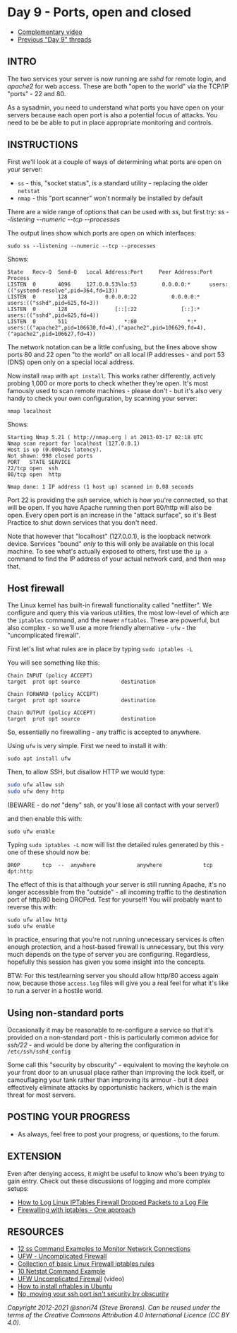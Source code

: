 # Day 9 - Ports, open and closed

* [Complementary video](https://youtu.be/47BWW-SyAa8)
* [Previous "Day 9" threads](https://www.reddit.com/r/linuxupskillchallenge/search/?q=Day%209&restrict_sr=1)

## INTRO

The two services your server is now running are *sshd* for remote login, and *apache2* for web access. These are both "open to the world" via the TCP/IP "ports" - 22 and 80.

As a sysadmin, you need to understand what ports you have open on your servers because each open port is also a potential focus of attacks. You need to be be able to put in place appropriate monitoring and controls.

## INSTRUCTIONS

First we'll look at a couple of ways of determining what ports are open on your server:

* `ss` - this, "socket status", is a standard utility - replacing the older `netstat`
* `nmap` - this "port scanner" won't normally be installed by default

There are a wide range of options that can be used with *ss*, but first try: *ss --listening --numeric --tcp --processes*

The output lines show which ports are open on which interfaces:

`sudo ss --listening --numeric --tcp --processes`

Shows:

```text
State   Recv-Q  Send-Q   Local Address:Port     Peer Address:Port  Process
LISTEN  0       4096     127.0.0.53%lo:53        0.0.0.0:*      users:(("systemd-resolve",pid=364,fd=13))
LISTEN  0       128            0.0.0.0:22           0.0.0.0:*      users:(("sshd",pid=625,fd=3))
LISTEN  0       128               [::]:22              [::]:*      users:(("sshd",pid=625,fd=4))
LISTEN  0       511                  *:80                *:*      users:(("apache2",pid=106630,fd=4),("apache2",pid=106629,fd=4),("apache2",pid=106627,fd=4))
```

The network notation can be a little confusing, but the lines above show ports 80 and 22 open "to the world" on all local IP addresses - and port 53 (DNS) open only on a special local address.

Now install `nmap` with `apt install`. This works rather differently, actively probing 1,000 or more ports to check whether they're open. It's most famously used to scan remote machines - please don't - but it's also very handy to check your own configuration, by scanning your server:

`nmap localhost`

Shows:

```text
Starting Nmap 5.21 ( http://nmap.org ) at 2013-03-17 02:18 UTC
Nmap scan report for localhost (127.0.0.1)
Host is up (0.00042s latency).
Not shown: 998 closed ports
PORT   STATE SERVICE
22/tcp open  ssh
80/tcp open  http

Nmap done: 1 IP address (1 host up) scanned in 0.08 seconds
```

Port 22 is providing the *ssh* service, which is how you're connected, so that will be open. If you have Apache running then port 80/http will also be open. Every open port is an increase in the "attack surface", so it's Best Practice to shut down services that you don't need.

Note that however that "localhost" (127.0.0.1), is the loopback network device. Services "bound" _only_ to this will only be available on this local machine. To see what's actually exposed to others, first use the `ip a` command to find the IP address of your actual network card, and then `nmap` that.

## Host firewall

The Linux kernel has built-in firewall functionality called "netfilter". We configure and query this via various utilities,  the most low-level of which are the `iptables` command, and the newer `nftables`. These are powerful, but also complex - so we'll use a more friendly alternative - `ufw` - the "uncomplicated firewall".

First let's list what rules are in place by typing `sudo iptables -L`

You will see something like this:

```text
Chain INPUT (policy ACCEPT)
target  prot opt source             destination

Chain FORWARD (policy ACCEPT)
target  prot opt source             destination

Chain OUTPUT (policy ACCEPT)
target  prot opt source             destination
```

So, essentially no firewalling - any traffic is accepted to anywhere.

Using `ufw` is very simple. First we need to install it with:

`sudo apt install ufw`

Then, to allow SSH, but disallow HTTP we would type:

```bash
sudo ufw allow ssh
sudo ufw deny http
```

(BEWARE - do _not_ "deny" ssh, or you'll lose all contact with your server!)

and then enable this with:

`sudo ufw enable`

Typing `sudo iptables -L` now will list the detailed rules generated by this - one of these should now be:

```text
DROP       tcp  --  anywhere             anywhere             tcp dpt:http
```

The effect of this is that although your server is still running Apache, it's no longer accessible from the "outside" - all incoming traffic to the destination port of http/80 being DROPed. Test for yourself! You will probably want to reverse this with:

```text
sudo ufw allow http
sudo ufw enable
```

In practice, ensuring that you're not running unnecessary services is often enough protection, and a host-based firewall is unnecessary, but this very much depends on the type of server you are configuring. Regardless, hopefully this session has given you some insight into the concepts.

BTW: For this test/learning server you should allow http/80 access again now, because those `access.log` files will give you a real feel for what it's like to run a server in a hostile world.

## Using non-standard ports

Occasionally it may be reasonable to re-configure a service so that it's provided on a non-standard port - this is particularly common advice for *ssh/22* - and would be done by altering the configuration in `/etc/ssh/sshd_config`

Some call this "security by obscurity" - equivalent to moving the keyhole on your front door to an unusual place rather than improving the lock itself, or camouflaging your tank rather than improving its armour - but it *does* effectively eliminate attacks by opportunistic hackers, which is the main threat for most servers.

## POSTING YOUR PROGRESS

* As always, feel free to post your progress, or questions, to the forum.

## EXTENSION

Even after denying access, it might be useful to know who's been *trying* to gain entry. Check out these discussions of logging and more complex setups:

* [How to Log Linux IPTables Firewall Dropped Packets to a Log File](http://www.thegeekstuff.com/2012/08/iptables-log-packets/)
* [Firewalling with iptables - One approach](http://www.pettingers.org/code/firewall.html)

## RESOURCES

* [12 ss Command Examples to Monitor Network Connections](https://www.tecmint.com/ss-command-examples-in-linux/)
* [UFW - Uncomplicated Firewall](https://help.ubuntu.com/community/UFW)
* [Collection of basic Linux Firewall iptables rules](http://linuxconfig.org/collection-of-basic-linux-firewall-iptables-rules)
* [10 Netstat Command Example](http://www.thegeekstuff.com/2010/03/netstat-command-examples/)
* [UFW Uncomplicated Firewall](http://www.youtube.com/watch?v=nc3A5Dy4xE0&feature=relmfu) (video)
* [How to install nftables in Ubuntu](https://www.liquidweb.com/kb/how-to-install-nftables-in-ubuntu/)
* [No, moving your ssh port isn't security by obscurity](https://danielmiessler.com/blog/no-moving-your-ssh-port-isnt-security-by-obscurity/)

*Copyright 2012-2021 @snori74 (Steve Brorens). Can be reused under the terms of the Creative Commons Attribution 4.0 International Licence (CC BY 4.0).*
